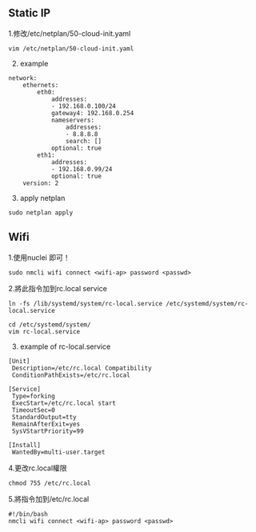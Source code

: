 ## Static IP

1.修改/etc/netplan/50-cloud-init.yaml

```
vim /etc/netplan/50-cloud-init.yaml
```

2. example

```
network:
    ethernets:
        eth0:
            addresses:
            - 192.168.0.100/24
            gateway4: 192.168.0.254
            nameservers:
                addresses:
                - 8.8.8.8
                search: []
            optional: true
        eth1:
            addresses:
            - 192.168.0.99/24
            optional: true
    version: 2
```

3. apply netplan

```
sudo netplan apply
```

## Wifi

1.使用nuclei 即可！

```
sudo nmcli wifi connect <wifi-ap> password <passwd>
```

2.將此指令加到rc.local service 

```
ln -fs /lib/systemd/system/rc-local.service /etc/systemd/system/rc-local.service

cd /etc/systemd/system/
vim rc-local.service
```

3. example of rc-local.service

```
[Unit]
 Description=/etc/rc.local Compatibility
 ConditionPathExists=/etc/rc.local
 
[Service]
 Type=forking
 ExecStart=/etc/rc.local start
 TimeoutSec=0
 StandardOutput=tty
 RemainAfterExit=yes
 SysVStartPriority=99
 
[Install]
 WantedBy=multi-user.target
```

4.更改rc.local權限

```
chmod 755 /etc/rc.local
```

5.將指令加到/etc/rc.local

```
#!/bin/bash
nmcli wifi connect <wifi-ap> password <passwd>
```



